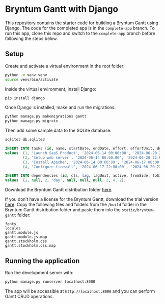 # Bryntum Gantt with Django

This repository contains the starter code for building a Bryntum Gantt using Django. The code for the completed app is in the `complete-app` branch. To run this app, clone this repo and switch to the `complete-app` branch before following the steps below.

## Setup

Create and activate a virtual environment in the root folder:

```sh
python -m venv venv
source venv/bin/activate
```

Inside the virtual environment, install Django:

```sh
pip install django
```

Once Django is installed, make and run the migrations:

```sh
python manage.py makemigrations gantt
python manage.py migrate 
```

Then add some sample data to the SQLite database:

```sh
sqlite3 db.sqlite3
```

```sql
INSERT INTO tasks (id, name, startDate, endDate, effort, effortUnit, duration, durationUnit, percentDone, schedulingMode, note, constraintType, constraintDate, manuallyScheduled, effortDriven, inactive, cls, iconCls, color, expanded, calendar, deadline, direction, baselines, delayFromParent, ignoreResourceCalendar, projectConstraintResolution, unscheduled, parentIndex, parentId)
values  (1, 'Launch SaaS Product', '2024-06-14 00:00:00', '2024-06-20 22:00:00', 6, 'hour', 6.916666666666667, 'day', 50, null, null, null, null, 0, 0, 0, null, '', null, 1, 0, null, null, null, 0, 0, '', 0, 0, null),
        (2, 'Setup web server', '2024-06-14 00:00:00', '2024-06-20 22:00:00', 6, 'hour', 6.916666666666667, 'day', 50, null, null, null, null, 0, 0, 0, null, '', null, 1, 0, null, null, null, 0, 0, '', 0, 0, 1),
        (3, 'Install Apache', '2024-06-14 00:00:00', '2024-06-17 00:00:00', 3, 'hour', 3, 'day', 50, null, null, null, null, 0, 0, 0, null, '', null, 0, 0, null, null, null, 0, 0, '', 0, 0, 2),
        (4, 'Configure firewall', '2024-06-17 22:00:00', '2024-06-20 22:00:00', 3, 'hour', 3, 'day', 50, null, null, 'startnoearlierthan', '2024-06-17 22:00:00', 0, 0, 0, null, '', null, 0, 0, null, null, null, 0, 0, '', 0, 1, 2);
```

```sql
INSERT INTO dependencies (id, cls, lag, lagUnit, active, fromSide, toSide, fromEvent, toEvent, type)
values  (1, null, 2, 'day', null, null, null, 3, 4, 2);
```

Download the Bryntum Gantt distribution folder [here](https://customerzone.bryntum.com/).

If you don't have a license for the Bryntum Gantt, download the trial version [here](https://bryntum.com/download/). Copy the following files and folders from the `/build` folder in the Bryntum Gantt distribution folder and paste them into the `static/bryntum-gantt` folder:

```
fonts
locales
gantt.module.js
gantt.module.js.map
gantt.stockholm.css
gantt.stockholm.css.map
```

## Running the application

Run the development server with:

```sh
python manage.py runserver localhost:8000
```

The app will be accessible at `http://localhost:8000` and you can perform Gantt CRUD operations.